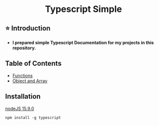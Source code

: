<h1 align="center">Typescript Simple</h1> 


## ⭐ Introduction 
- **I prepared simple Typescript Documentation for my projects in this repository.**


## Table of Contents
- [Functions]()
- [Object and Array]()

## Installation
[nodeJS 15.9.0](https://nodejs.org/en/)

```npm install -g typescript```
